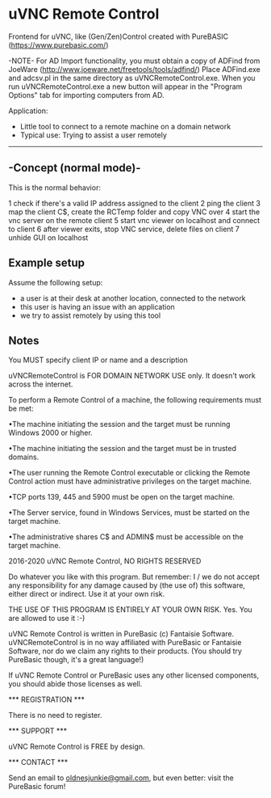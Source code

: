 # uVNC Remote Control
Frontend for uVNC, like (Gen/Zen)Control created with PureBASIC (https://www.purebasic.com/)
 
 -NOTE-
 For AD Import functionality, you must obtain a copy of ADFind from JoeWare (http://www.joeware.net/freetools/tools/adfind/)
 Place ADFind.exe and adcsv.pl in the same directory as uVNCRemoteControl.exe.
 When you run uVNCRemoteControl.exe a new button will appear in the "Program Options" tab for importing computers from AD.

Application:

  - Little tool to connect to a remote machine on a domain network
  - Typical use: Trying to assist a user remotely
  
  -----------------------
-Concept (normal mode)-
-----------------------

This is the normal behavior:

  1 check if there's a valid IP address assigned to the client 
  2 ping the client 
  3 map the client C$, create the RCTemp folder and copy VNC over 
  4 start the vnc server on the remote client 
  5 start vnc viewer on localhost and connect to client 
  6 after viewer exits, stop VNC service, delete files on client 
  7 unhide GUI on localhost

Example setup
-------------

Assume the following setup:

  - a user is at their desk at another location, connected to the network
  - this user is having an issue with an application
  - we try to assist remotely by using this tool

Notes
-----

You MUST specify client IP or name and a description

uVNCRemoteControl is FOR DOMAIN NETWORK USE only. It doesn't work across the internet.

To perform a Remote Control of a machine, the following requirements must be met:

•The machine initiating the session and the target must be running Windows 2000 or higher.

•The machine initiating the session and the target must be in trusted domains.

•The user running the Remote Control executable or clicking the Remote Control action must have administrative privileges on the target machine.

•TCP ports 139, 445 and 5900 must be open on the target machine.

•The Server service, found in Windows Services, must be started on the target machine.

•The administrative shares C$ and ADMIN$ must be accessible on the target machine.


2016-2020 uVNC Remote Control, NO RIGHTS RESERVED

Do whatever you like with this program. But remember: I / we do not accept any 
responsibility for any damage caused by (the use of) this software, either direct
or indirect. Use it at your own risk.

THE USE OF THIS PROGRAM IS ENTIRELY AT YOUR OWN RISK. Yes. You are allowed to use
it :-)

uVNC Remote Control is written in PureBasic (c) Fantaisie Software. uVNCRemoteControl is in
no way affiliated with PureBasic or Fantaisie Software, nor do we claim any rights
to their products. (You should try PureBasic though, it's a great language!)

If uVNC Remote Control or PureBasic uses any other licensed components, you should abide
those licenses as well.


*** REGISTRATION ***

There is no need to register.


*** SUPPORT ***

uVNC Remote Control is FREE by design.


*** CONTACT ***

Send an email to oldnesjunkie@gmail.com, but even better: visit the PureBasic forum!
